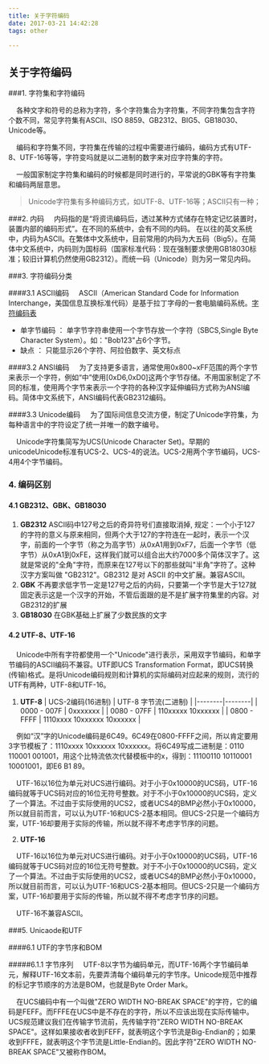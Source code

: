 ```yaml
---
title: 关于字符编码
date: 2017-03-21 14:42:28
tags: other

---
```


## 关于字符编码

###1. 字符集和字符编码

&#160;&#160;&#160;&#160;各种文字和符号的总称为字符，多个字符集合为字符集，不同字符集包含字符个数不同，常见字符集有ASCII、ISO 8859、GB2312、BIG5、GB18030、Unicode等。

&#160;&#160;&#160;&#160;编码和字符集不同，字符集在传输的过程中需要进行编码，编码方式有UTF-8、UTF-16等等，字符变吗就是以二进制的数字来对应字符集的字符。

&#160;&#160;&#160;&#160;一般国家制定字符集和编码的时候都是同时进行的，平常说的GBK等有字符集和编码两层意思。

> Unicode字符集有多种编码方式，如UTF-8、UTF-16等；ASCII只有一种；

###2. 内码
&#160;&#160;&#160;&#160;内码指的是“将资讯编码后，透过某种方式储存在特定记忆装置时，装置内部的编码形式”。在不同的系统中，会有不同的内码。
在以往的英文系统中，内码为ASCII。在繁体中文系统中，目前常用的内码为大五码（Big5）。在简体中文系统中，内码则为国标码（国家标准代码：现在强制要求使用GB18030标准；较旧计算机仍然使用GB2312）。而统一码（Unicode）则为另一常见内码。

###3. 字符编码分类

####3.1 ASCII编码
&#160;&#160;&#160;&#160;ASCII（American Standard Code for Information Interchange，美国信息互换标准代码）是基于拉丁字母的一套电脑编码系统。[字符编码表](http://zh.wikipedia.org/zh-cn/ASCII)

- 单字节编码 ： 单字节字符串使用一个字节存放一个字符（SBCS,Single Byte Character System）。如："Bob123"占6个字节。
- 缺点 ： 只能显示26个字符、阿拉伯数字、英文标点

####3.2 ANSI编码
&#160;&#160;&#160;&#160;为了支持更多语言，通常使用0x800~xFF范围的两个字节来表示一个字符，例如“中”使用[0xD6,0xD0]这两个字节存储。不用国家制定了不同的标准，使用两个字节来表示一个字符的各种汉字延伸编码方式称为ANSI编码。简体中文系统下，ANSI编码代表GB2312编码。

####3.3 Unicode编码
&#160;&#160;&#160;&#160;为了国际间信息交流方便，制定了Unicode字符集，为每种语言中的字符设定了统一并唯一的数字编号。

&#160;&#160;&#160;&#160;Unicode字符集简写为UCS(Unicode Character Set)。早期的unicodeUnicode标准有UCS-2、UCS-4的说法。UCS-2用两个字节编码，UCS-4用4个字节编码。

### 4. 编码区别
#### 4.1 GB2312、GBK、GB18030

1. **GB2312**
	ASCII码中127号之后的奇异符号们直接取消掉, 规定：一个小于127的字符的意义与原来相同，但两个大于127的字符连在一起时，表示一个汉字，前面的一个字节（称之为高字节）从0xA1用到0xF7，后面一个字节（低字节）从0xA1到0xFE，这样我们就可以组合出大约7000多个简体汉字了。这就是常说的"全角"字符，而原来在127号以下的那些就叫"半角"字符了。这种汉字方案叫做 "GB2312"。GB2312 是对 ASCII 的中文扩展。兼容ASCII。
2. **GBK**
	不再要求低字节一定是127号之后的内码，只要第一个字节是大于127就固定表示这是一个汉字的开始，不管后面跟的是不是扩展字符集里的内容。对GB2312的扩展
3. **GB18030**
	在GBK基础上扩展了少数民族的文字

#### 4.2 UTF-8、UTF-16
&#160;&#160;&#160;&#160;Unicode中所有字符都使用一个"Unicode"进行表示，采用双字节编码，和单字节编码的ASCII编码不兼容。UTF即UCS Transformation Format，即UCS转换(传输)格式。是将Unicode编码规则和计算机的实际编码对应起来的规则，流行的UTF有两种，UTF-8和UTF-16。

1. **UTF-8**
| UCS-2编码(16进制)  | UTF-8 字节流(二进制) |
|--------|--------|
|    0000 - 007F    |    0xxxxxxx    |
|    0080 - 07FF    |    110xxxxx 10xxxxxx    |
|    0800 - FFFF    |   1110xxxx 10xxxxxx 10xxxxxx      |

&#160;&#160;&#160;&#160;例如“汉”字的Unicode编码是6C49。6C49在0800-FFFF之间，所以肯定要用3字节模板了：1110xxxx 10xxxxxx 10xxxxxx。将6C49写成二进制是：0110 110001 001001，用这个比特流依次代替模板中的x，得到：11100110 10110001 10001001，即E6 B1 89。

&#160;&#160;&#160;&#160;UTF-16以16位为单元对UCS进行编码。对于小于0x10000的UCS码，UTF-16编码就等于UCS码对应的16位无符号整数。对于不小于0x10000的UCS码，定义了一个算法。不过由于实际使用的UCS2，或者UCS4的BMP必然小于0x10000，所以就目前而言，可以认为UTF-16和UCS-2基本相同。但UCS-2只是一个编码方案，UTF-16却要用于实际的传输，所以就不得不考虑字节序的问题。

2. **UTF-16**

&#160;&#160;&#160;&#160;UTF-16以16位为单元对UCS进行编码。对于小于0x10000的UCS码，UTF-16编码就等于UCS码对应的16位无符号整数。对于不小于0x10000的UCS码，定义了一个算法。不过由于实际使用的UCS2，或者UCS4的BMP必然小于0x10000，所以就目前而言，可以认为UTF-16和UCS-2基本相同。但UCS-2只是一个编码方案，UTF-16却要用于实际的传输，所以就不得不考虑字节序的问题。

&#160;&#160;&#160;&#160;UTF-16不兼容ASCII。

###5. Unicaode和UTF

####6.1 UTF的字节序和BOM

#####6.1.1 字节序列
&#160;&#160;&#160;&#160;UTF-8以字节为编码单元，而UTF-16两个字节编码单元，解释UTF-16文本前，先要弄清每个编码单元的字节序。Unicode规范中推荐的标记字节顺序的方法是BOM，也就是Byte Order Mark。

&#160;&#160;&#160;&#160;在UCS编码中有一个叫做"ZERO WIDTH NO-BREAK SPACE"的字符，它的编码是FEFF。而FFFE在UCS中是不存在的字符，所以不应该出现在实际传输中。UCS规范建议我们在传输字节流前，先传输字符"ZERO WIDTH NO-BREAK SPACE"。这样如果接收者收到FEFF，就表明这个字节流是Big-Endian的；如果收到FFFE，就表明这个字节流是Little-Endian的。因此字符"ZERO WIDTH NO-BREAK SPACE"又被称作BOM。